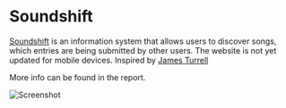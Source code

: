 # Soundshift

[Soundshift](http://88.200.63.148:3000) is an information system that allows users to discover songs, which entries are being submitted by other users. The website is not yet updated for mobile devices. Inspired by [James Turrell](https://www.pacegallery.com/artists/james-turrell/)

More info can be found in the report.

![Screenshot](Screenshot%202024-03-21%20at%2004.25.50.png)

